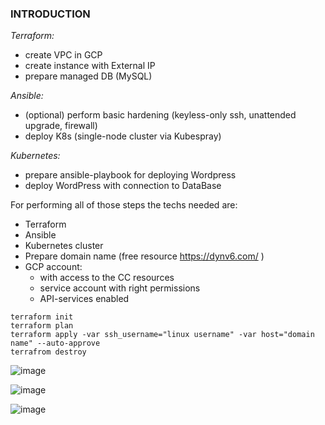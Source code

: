 ### INTRODUCTION

_Terraform:_
- create VPC in GCP	
- create instance with External IP		
- prepare managed DB (MySQL)		
			
_Ansible:_
- (optional) perform basic hardening (keyless-only ssh, unattended upgrade, firewall)			
- deploy K8s (single-node cluster via Kubespray)		
			
_Kubernetes:_
- prepare ansible-playbook for deploying Wordpress		
- deploy WordPress with connection to DataBase

For performing all of those steps the techs needed are:
- Terraform
- Ansible
- Kubernetes cluster
- Prepare domain name (free resource https://dynv6.com/ )
- GCP account:
  - with access to the CC resources
  - service account with right permissions
  - API-services enabled

```
terraform init 
terraform plan
terraform apply -var ssh_username="linux username" -var host="domain name" --auto-approve
terrafrom destroy
```
![image](https://user-images.githubusercontent.com/42977616/221441414-e7d3c389-18b1-43d6-ab44-805480a8c541.png)

![image](https://user-images.githubusercontent.com/42977616/221235971-f77a8bb0-b703-4d25-9fa7-6b8d710d6907.png)

![image](https://user-images.githubusercontent.com/42977616/221441159-78b0d2f3-2356-45be-bc7c-24515c113258.png)
